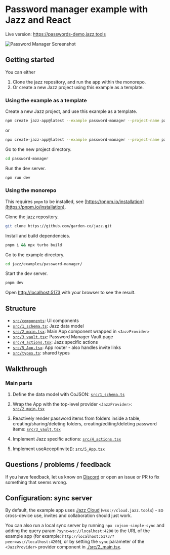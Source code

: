 # Password manager example with Jazz and React

Live version: https://passwords-demo.jazz.tools

![Password Manager Screenshot](demo.png "Screenshot")

## Getting started

You can either
1. Clone the jazz repository, and run the app within the monorepo.
2. Or create a new Jazz project using this example as a template.


### Using the example as a template

Create a new Jazz project, and use this example as a template.
```bash
npm create jazz-app@latest --example password-manager --project-name password-manager
```
or
```bash
npx create-jazz-app@latest --example password-manager --project-name password-manager
```

Go to the new project directory.
```bash
cd password-manager
```

Run the dev server.
```bash
npm run dev
```

### Using the monorepo

This requires `pnpm` to be installed, see [https://pnpm.io/installation](https://pnpm.io/installation).

Clone the jazz repository.
```bash
git clone https://github.com/garden-co/jazz.git
```

Install and build dependencies.
```bash
pnpm i && npx turbo build
```

Go to the example directory.
```bash
cd jazz/examples/password-manager/
```

Start the dev server.
```bash
pnpm dev
```

Open [http://localhost:5173](http://localhost:5173) with your browser to see the result.

## Structure

- [`src/components`](./src/components/): UI components
- [`src/1_schema.ts`](./src/1_schema.ts): Jazz data model
- [`src/2_main.tsx`](./src/2_main.tsx): Main App component wrapped in `<JazzProvider>`
- [`src/3_vault.tsx`](./src/3_vault.tsx): Password Manager Vault page
- [`src/4_actions.tsx`](./src/4_actions.tsx): Jazz specific actions
- [`src/5_App.tsx`](./src/5_App.tsx): App router - also handles invite links
- [`src/types.ts`](./src/types.ts): shared types

## Walkthrough

### Main parts

1. Define the data model with CoJSON: [`src/1_schema.ts`](./src/1_schema.ts)

2. Wrap the App with the top-level provider `<JazzProvider>`: [`src/2_main.tsx`](./src/2_main.tsx)

3. Reactively render password items from folders inside a table, creating/sharing/deleting folders, creating/editing/deleting password items: [`src/3_vault.tsx`](./src/3_vault.tsx)

4. Implement Jazz specific actions: [`src/4_actions.tsx`](./src/4_actions.tsx)

5. Implement useAcceptInvite(): [`src/5_App.tsx`](./src/5_App.tsx)

## Questions / problems / feedback

If you have feedback, let us know on [Discord](https://discord.gg/utDMjHYg42) or open an issue or PR to fix something that seems wrong.

## Configuration: sync server

By default, the example app uses [Jazz Cloud](https://jazz.tools/cloud) (`wss://cloud.jazz.tools`) - so cross-device use, invites and collaboration should just work.

You can also run a local sync server by running `npx cojson-simple-sync` and adding the query param `?sync=ws://localhost:4200` to the URL of the example app (for example: `http://localhost:5173/?peer=ws://localhost:4200`), or by setting the `sync` parameter of the `<JazzProvider>` provider component in [./src/2_main.tsx](./src/2_main.tsx).
